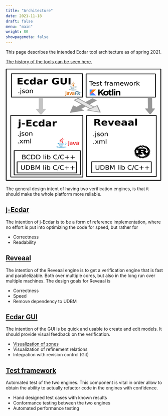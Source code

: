 ```yaml
---
title: "Architecture"
date: 2021-11-18
draft: false
menu: "main"
weight: 80
showpagemeta: false
---
```


This page describes the intended Ecdar tool architecture as of spring 2021.

<a href="http://ulrik.blog.aau.dk/ecdar/ecdar-history/">The history of the tools can be seen here.</a>

<a href="../ArchOverview.png"><img class="alignnone wp-image-448" src="../ArchOverview.png" alt="" width="496" height="357" /></a>

The general design intent of having two verification engines, is that it should make the whole platform more reliable.
<h2><a href="https://github.com/Ecdar/j-Ecdar">j-Ecdar</a></h2>
The intention of j-Ecdar is to be a form of reference implementation, where no effort is put into optimizing the code for speed, but rather for
<ul>
 	<li>Correctness</li>
 	<li>Readability</li>
</ul>
<h2><a href="https://github.com/Ecdar/Reveaal">Reveaal</a></h2>
The intention of the Reveaal engine is to get a verification engine that is fast and parallelizable. Both over multiple cores, but also in the long run over multiple machines. The design goals for Reveaal is
<ul>
 	<li>Correctness</li>
 	<li>Speed</li>
 	<li>Remove dependency to UDBM</li>
</ul>
<h2><a href="https://github.com/Ecdar/Ecdar-GUI">Ecdar GUI</a></h2>
The intention of the GUI is be quick and usable to create and edit models. It should provide visual feedback on the verification.
<ul>
 	<li><a href="https://github.com/Ecdar/VisualZone">Visualization of zones</a></li>
 	<li>Visualization of refinement relations</li>
 	<li>Integration with revision control (Git)</li>
</ul>
<h2><a href="https://github.com/Ecdar/Ecdar-test">Test framework</a></h2>
Automated test of the two engines. This component is vital in order allow to obtain the ability to actually refactor code in the engines with confidence.
<ul>
 	<li>Hand designed test cases with known results</li>
 	<li>Conformance testing between the two engines</li>
 	<li>Automated performance testing</li>
</ul>
&nbsp;
